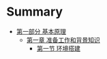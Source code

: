 # Summary

* [第一部分 基本原理]()
    * [第一章 准备工作和背景知识](book/chapt01/01-00-prepare-and-background.markdown)
        * [第一节 环境搭建](book/chapt01/01-01-php-env-building.markdown)